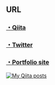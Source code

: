 ## URL

### [・Qiita](https://qiita.com/miyakooti)

### [・Twitter](https://twitter.com/niimaru09)

### [・Portfolio site](https://miyakooti.github.io/kousuke_portofolio/)

[![My Qiita posts](https://qiita-badge.apiapi.app/s/miyakooti/posts.svg)](http://qiita.com/miyakooti)


<!-- ## Doing

- GUI Architecture(MVVM)

## Scheduled

- flutter
- Redux
- Rx
- golang
- swiftGen
- swiftlint
- clean architecture
- 

## Done
- GUI Architecture(MVP)
 -->
